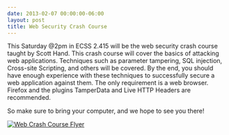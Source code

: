 ```yaml
---
date: 2013-02-07 00:00:00-06:00
layout: post
title: Web Security Crash Course
---
```


This Saturday @2pm in ECSS 2.415 will be the web security crash course taught by Scott Hand. This crash course will cover the basics of attacking web applications. Techniques such as parameter tampering, SQL injection, Cross-site Scripting, and others will be covered. By the end, you should have enough experience with these techniques to successfully secure a web application against them. The only requirement is a web browser. Firefox and the plugins TamperData and Live HTTP Headers are recommended.

So make sure to bring your computer, and we hope to see you there!

[<img src="{{ site.baseurl }}/assets/WebCrashCourseFlyer.jpg" alt="Web Crash Course Flyer" class="aligncenter size-full wp-image-261"   />](http://csg.utdallas.edu/?attachment_id=261)
